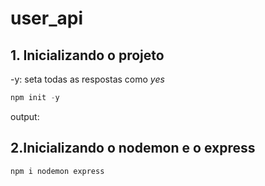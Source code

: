 # user_api

## 1. Inicializando o projeto

-y: seta todas as respostas como _yes_

```js
npm init -y
```

output:

## 2.Inicializando o nodemon e o express

```js
npm i nodemon express
```